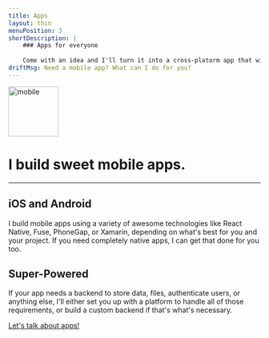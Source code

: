 ```yaml
---
title: Apps
layout: thin
menuPosition: 3
shortDescription: |
    ### Apps for everyone
    
    Come with an idea and I'll turn it into a cross-platorm app that will work on iOS and Android. I'll help determine the appropriate technologies to build your app, and the backend infrastructure to power it.
driftMsg: Need a mobile app? What can I do for you?
---
```


<div class="text-center">
    <img class="inline-block" src="{{'/images/phonexhdpi.png'|relative_url}}" style="width: 100px" alt="mobile">
    <h1>I build sweet mobile apps.</h1>
    <hr>
</div>

## iOS and Android

I build mobile apps using a variety of awesome technologies like React Native, Fuse, PhoneGap, or Xamarin, depending on what's best for you and your project. If you need completely native apps, I can get that done for you too.

## Super-Powered

If your app needs a backend to store data, files, authenticate users, or anything else, I'll either set you up with a platform to handle all of those requirements, or build a custom backend if that's what's necessary.

<a href="#" class="drift-open-chat btn btn-primary" data-msg="Tell me more about this app! What do you want to build?">Let's talk about apps!</a>